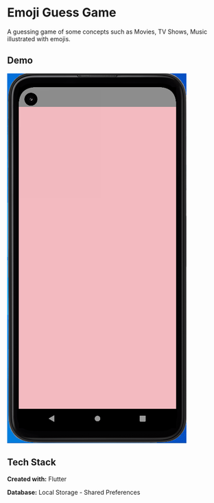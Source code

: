 
# Emoji Guess Game

A guessing game of some concepts such as Movies, TV Shows, Music illustrated with emojis.

## Demo

![](https://github.com/farukkavlak/EmojiGame/blob/main/images/emoji.gif)


## Tech Stack

**Created with:** Flutter

**Database:** Local Storage - Shared Preferences


